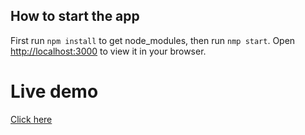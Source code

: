 ## How to start the app

First run `npm install` to get node_modules, then run `nmp start`.
Open [http://localhost:3000](http://localhost:3000) to view it in your browser.

# Live demo

<a href="https://react-todo-app-react.herokuapp.com/" target="_blank">Click here</a>

